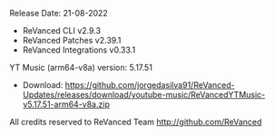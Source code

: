 Release Date: 21-08-2022
  
- ReVanced CLI v2.9.3  
- ReVanced Patches v2.39.1  
- ReVanced Integrations v0.33.1  

YT Music (arm64-v8a) version: 5.17.51  
- Download: https://github.com/jorgedasilva91/ReVanced-Updates/releases/download/youtube-music/ReVancedYTMusic-v5.17.51-arm64-v8a.zip  

All credits reserved to ReVanced Team
http://github.com/ReVanced  
